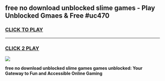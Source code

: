 
## free no download unblocked slime games - Play Unblocked Gmaes & Free #uc470
<h3>
<a href="https://news.freeplayer.one?title=free_no_download_unblocked_slime_games&ref=24F">CLICK TO PLAY</a></h3>
<hr>

<h3>
<a href="https://news.freeplayer.one?title=free_no_download_unblocked_slime_games&ref=24F">CLICK 2 PLAY</a>
  
</h3>

<a href="https://news.freeplayer.one?title=free_no_download_unblocked_slime_games&ref=24F/"><img src="https://clearcache.store/games.png"></a>


**free no download unblocked slime games games unblocked: Your Gateway to Fun and Accessible Online Gaming**
